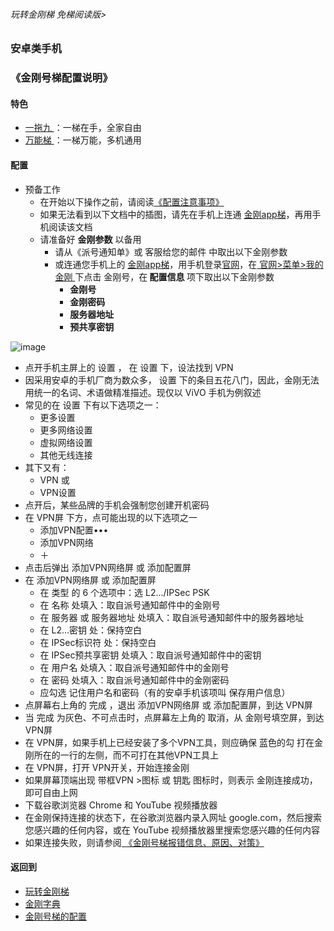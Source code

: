 ###### 玩转金刚梯 免梯阅读版>
### 安卓类手机
### 《金刚号梯配置说明》

#### 特色
  - [ 一拖九 ](https://github.com/a2zitpro/web/blob/master/LadderFree/kkDictionary/OneForNine.md)：一梯在手，全家自由
  - [ 万能梯 ](https://github.com/a2zitpro/web/blob/master/LadderFree/kkDictionary/KKLadderKKIDMultipurpose.md)：一梯万能，多机通用
 
#### 配置
- 预备工作
  - 在开始以下操作之前，请阅读[《配置注意事项》](https://github.com/a2zitpro/web/blob/master/LadderFree/kkDictionary/ConsiderationsWhileConfigureKKID.md)
  - 如果无法看到以下文档中的插图，请先在手机上连通 [金刚app梯](https://github.com/a2zitpro/web/blob/master/LadderFree/kkDictionary/KKLadderAPP.md)，再用手机阅读该文档
  - 请准备好 <strong>金刚参数</strong> 以备用
    - 请从《派号通知单》或 客服给您的邮件 中取出以下金刚参数
    - 或连通您手机上的 [金刚app梯](https://github.com/a2zitpro/web/blob/master/LadderFree/kkDictionary/KKLadderAPP.md)，用手机登录[官网](https://www.atozitpro.net/zh/)，在[ 官网>菜单>我的金刚 ](https://www.atozitpro.net/zh/my-account/)下点击 金刚号，在<strong> 配置信息 </strong>项下取出以下金刚参数
      - <strong>金刚号
      - 金刚密码
      - 服务器地址
      - 预共享密钥</strong>
  


![image](https://github.com/a2zitpro/web/blob/master/B073B1E6-B647-48FA-8931-35923C5EA54F.jpeg)<br>

- 点开手机主屏上的 设置 ， 在 设置 下，设法找到 VPN 
- 因采用安卓的手机厂商为数众多， 设置 下的条目五花八门，因此，金刚无法用统一的名词、术语做精准描述。现仅以 ViVO 手机为例叙述
- 常见的在 设置 下有以下选项之一：
  - 更多设置
  - 更多网络设置
  - 虚拟网络设置
  - 其他无线连接
- 其下又有：
  - VPN 或
  - VPN设置
- 点开后，某些品牌的手机会强制您创建开机密码
- 在 VPN屏 下方，点可能出现的以下选项之一
  - 添加VPN配置••• 
  - 添加VPN网络
  - ＋
- 点击后弹出 添加VPN网络屏 或 添加配置屏
- 在 添加VPN网络屏 或 添加配置屏
  - 在 类型 的 6 个选项中：选 L2…/IPSec PSK
  - 在 名称 处填入：取自派号通知邮件中的金刚号
  - 在 服务器 或 服务器地址 处填入：取自派号通知邮件中的服务器地址
  - 在 L2…密钥 处：保持空白
  - 在 IPSec标识符 处：保持空白
  - 在 IPSec预共享密钥 处填入：取自派号通知邮件中的密钥
  - 在 用户名 处填入：取自派号通知邮件中的金刚号
  - 在 密码 处填入：取自派号通知邮件中的金刚密码
  - 应勾选 记住用户名和密码（有的安卓手机该项叫 保存用户信息）
- 点屏幕右上角的 完成 ，退出 添加VPN网络屏 或 添加配置屏，到达 VPN屏
- 当 完成 为灰色、不可点击时，点屏幕左上角的 取消，从 金刚号填空屏，到达 VPN屏
- 在 VPN屏，如果手机上已经安装了多个VPN工具，则应确保 蓝色的勾 打在金刚所在的一行的左侧，而不可打在其他VPN工具上
- 在 VPN屏，打开 VPN开关，开始连接金刚
- 如果屏幕顶端出现 带框VPN >图标 或 钥匙 图标时，则表示 金刚连接成功，即可自由上网
- 下载谷歌浏览器 Chrome 和 YouTube 视频播放器
- 在金刚保持连接的状态下，在谷歌浏览器内录入网址 google.com，然后搜索您感兴趣的任何内容，或在 YouTube 视频播放器里搜索您感兴趣的任何内容
- 如果连接失败，则请参阅[ 《金刚号梯报错信息、原因、对策》](https://github.com/a2zitpro/web/blob/master/LadderFree/kkDictionary/KKLadderKKIDErroMessage.md)


#### 返回到
- [玩转金刚梯](https://github.com/a2zitpro/web/blob/master/LadderFree/A.md)
- [金刚字典](https://github.com/a2zitpro/web/blob/master/LadderFree/kkDictionary/KKDictionary.md)
- [金刚号梯的配置](https://github.com/a2zitpro/web/blob/master/LadderFree/kkDictionary/KKLadderConfigration/KKLadderConfigration.md)

